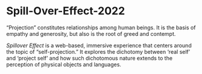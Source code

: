 # Spill-Over-Effect-2022

“Projection” constitutes relationships among human beings. It is the basis of empathy and generosity, but also is the root of greed and contempt. 

*Spillover Effect* is a web-based, immersive experience that centers around the topic of “self-projection.” It explores the dichotomy between ‘real self’ and ‘project self’ and how such dichotomous nature extends to the perception of physical objects and languages. 

